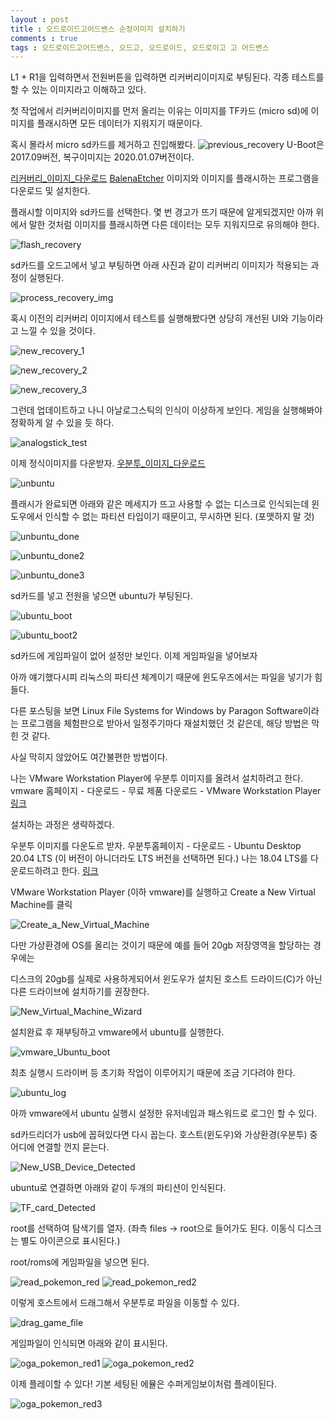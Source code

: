 ```yaml
---
layout : post
title : 오드로이드고어드밴스 순정이미지 설치하기
comments : true
tags : 오드로이드고어드밴스, 오드고, 오드로이드, 오드로이고 고 어드밴스
---
```


L1 + R1을 입력하면서 전원버튼을 입력하면 리커버리이미지로 부팅된다.
각종 테스트를 할 수 있는 이미지라고 이해하고 있다.

첫 작업에서 리커버리이미지를 먼저 올리는 이유는
이미지를 TF카드 (micro sd)에 이미지를 플래시하면 모든 데이터가 지워지기 때문이다.

혹시 몰라서 micro sd카드를 제거하고 진입해봤다.
![previous_recovery](/images/posts/2021-02-12/previous_recovery.png)
U-Boot은 2017.09버전, 복구이미지는 2020.01.07버전이다.

[리커버리_이미지_다운로드](https://wiki.odroid.com/odroid_go_advance/os_image/recovery)
[BalenaEtcher](https://www.balena.io/etcher/)
이미지와 이미지를 플래시하는 프로그램을 다운로드 및 설치한다.

플래시할 이미지와 sd카드를 선택한다. 몇 번 경고가 뜨기 때문에 알게되겠지만
아까 위에서 말한 것처럼 이미지를 플래시하면 다른 데이터는 모두 지워지므로 유의해야 한다.

![flash_recovery](/images/posts/2021-02-12/flash_recovery.PNG)

sd카드를 오드고에서 넣고 부팅하면 아래 사진과 같이 리커버리 이미지가 적용되는 과정이 실행된다.

![process_recovery_img](/images/posts/2021-02-12/process_recovery_img.jpg)

혹시 이전의 리커버리 이미지에서 테스트를 실행해봤다면 상당히 개선된 UI와 기능이라고 느낄 수 있을 것이다.

![new_recovery_1](/images/posts/2021-02-12/new_recovery_1.JPG)

![new_recovery_2](/images/posts/2021-02-12/new_recovery_2.JPG)

![new_recovery_3](/images/posts/2021-02-12/new_recovery_3.JPG)

그런데 업데이트하고 나니 아날로그스틱의 인식이 이상하게 보인다.
게임을 실행해봐야 정확하게 알 수 있을 듯 하다.

![analogstick_test](/images/posts/2021-02-12/analogstick_test.jpg)

이제 정식이미지를 다운받자.
[우분투_이미지_다운로드](https://wiki.odroid.com/odroid_go_advance/os_image/ubuntu_es)

![unbuntu](/images/posts/2021-02-12/unbuntu.PNG)

플래시가 완료되면 아래와 같은 메세지가 뜨고 사용할 수 없는 디스크로 인식되는데
윈도우에서 인식할 수 없는 파티션 타입이기 때문이고, 무시하면 된다. (포맷하지 말 것)

![unbuntu_done](/images/posts/2021-02-12/unbuntu_done.PNG)

![unbuntu_done2](/images/posts/2021-02-12/unbuntu_done2.PNG)

![unbuntu_done3](/images/posts/2021-02-12/unbuntu_done3.PNG)

sd카드를 넣고 전원을 넣으면 ubuntu가 부팅된다.

![ubuntu_boot](/images/posts/2021-02-12/ubuntu_boot.jpg)

![ubuntu_boot2](/images/posts/2021-02-12/ubuntu_boot2.jpg)

sd카드에 게임파일이 없어 설정만 보인다. 이제 게임파일을 넣어보자

아까 얘기했다시피 리눅스의 파티션 체계이기 때문에 윈도우즈에서는 파일을 넣기가 힘들다.

다른 포스팅을 보면 Linux File Systems for Windows by Paragon Software이라는 프로그램을 체험판으로 받아서
일정주기마다 재설치했던 것 같은데, 해당 방법은 막힌 것 같다.

사실 막히지 않았어도 여간불편한 방법이다.

나는 VMware Workstation Player에 우분투 이미지를 올려서 설치하려고 한다.
vmware 홈페이지 - 다운로드 - 무료 제품 다운로드 - VMware Workstation Player [링크](https://www.vmware.com/kr/products/workstation-player/workstation-player-evaluation.html)

설치하는 과정은 생략하겠다.

우분투 이미지를 다운도르 받자. 우분투홈페이지 - 다운로드 - Ubuntu Desktop 20.04 LTS (이 버전이 아니더라도 LTS 버전을 선택하면 된다.)
나는 18.04 LTS를 다운로드하려고 한다. [링크](https://releases.ubuntu.com/18.04.5/)

VMware Workstation Player (이하 vmware)를 실행하고 Create a New Virtual Machine를 클릭

![Create_a_New_Virtual_Machine](/images/posts/2021-02-12/Create_a_New_Virtual_Machine.PNG)

다만 가상환경에 OS를 올리는 것이기 때문에 예를 들어 20gb 저장영역을 할당하는 경우에는

디스크의 20gb를 실제로 사용하게되어서 윈도우가 설치된 호스트 드라이드(C)가 아닌 다른 드라이브에 설치하기를 권장한다.

![New_Virtual_Machine_Wizard](/images/posts/2021-02-12/New_Virtual_Machine_Wizard.PNG)

설치완료 후 재부팅하고 vmware에서 ubuntu를 실행한다.

![vmware_Ubuntu_boot](/images/posts/2021-02-12/vmware_Ubuntu_boot.PNG)

최초 실행시 드라이버 등 초기화 작업이 이루어지기 때문에 조금 기다려야 한다.

![ubuntu_log](/images/posts/2021-02-12/ubuntu_log.PNG)

아까 vmware에서 ubuntu 실행시 설정한 유저네임과 패스워드로 로그인 할 수 있다.

sd카드리더가 usb에 꼽혀있다면 다시 꼽는다. 호스트(윈도우)와 가상환경(우분투) 중 어디에 연결할 껀지 묻는다.

![New_USB_Device_Detected](/images/posts/2021-02-12/New_USB_Device_Detected.PNG)

ubuntu로 연결하면 아래와 같이 두개의 파티션이 인식된다.

![TF_card_Detected](/images/posts/2021-02-12/TF_card_Detected.PNG)

root를 선택하여 탐색기를 열자. (좌측 files -> root으로 들어가도 된다. 이동식 디스크는 별도 아이콘으로 표시된다.)

root/roms에 게임파일을 넣으면 된다.

![read_pokemon_red](/images/posts/2021-02-12/read_pokemon_red.PNG)
![read_pokemon_red2](/images/posts/2021-02-12/read_pokemon_red2.jpg)

이렇게 호스트에서 드래그해서 우분투로 파일을 이동할 수 있다.

![drag_game_file](/images/posts/2021-02-12/drag_game_file.png)

게임파일이 인식되면 아래와 같이 표시된다.

![oga_pokemon_red1](/images/posts/2021-02-12/oga_pokemon_red1.jpg)
![oga_pokemon_red2](/images/posts/2021-02-12/oga_pokemon_red2.jpg)

이제 플레이할 수 있다! 기본 세팅된 에뮬은 수퍼게임보이처럼 플레이된다.

![oga_pokemon_red3](/images/posts/2021-02-12/oga_pokemon_red3.jpg)


